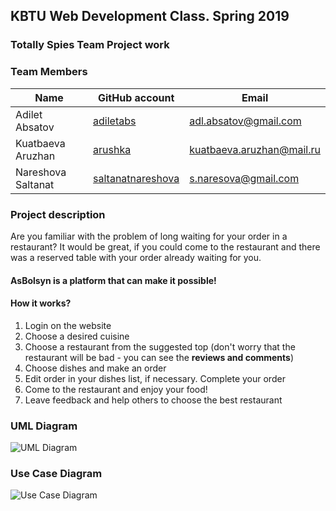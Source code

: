 ## KBTU Web Development Class. Spring 2019

### Totally Spies Team Project work

### Team Members
| Name | GitHub account | Email |
| --- | --- | --- |
| Adilet Absatov | [adiletabs](https://github.com/adiletabs/) | adl.absatov@gmail.com |
| Kuatbaeva Aruzhan | [arushka](https://github.com/arushka) | kuatbaeva.aruzhan@mail.ru |
| Nareshova Saltanat | [saltanatnareshova](https://github.com/saltanatnareshova) | s.naresova@gmail.com |

### Project description

Are you familiar with the problem of long waiting for your order in a restaurant? It would be great, if you could come to the restaurant and there was a reserved table with your order already waiting for you.

#### AsBolsyn is a platform that can make it possible! 

#### How it works?

1. Login on the website
2. Choose a desired cuisine
3. Choose a restaurant from the suggested top (don't worry that the restaurant will be bad - you can see the **reviews and comments**)
4. Choose dishes and make an order 
5. Edit order in your dishes list, if necessary. Complete your order
5. Come to the restaurant and enjoy your food!
6. Leave feedback and help others to choose the best restaurant

### UML Diagram
![UML Diagram](https://serving.photos.photobox.com/61316741c0d907ff25c3c0dac8418a25ade2ad256a1bf1d6338174464e29e60c1db9be54.jpg)

### Use Case Diagram
![Use Case Diagram](https://serving.photos.photobox.com/390366918ba2c880171dc2d31024b1e61a2617a5f5454a64773379ff2d4ff35a83808203.jpg)
